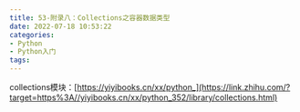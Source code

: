 ```yaml
---
title: 53-附录八：Collections之容器数据类型
date: 2022-07-18 10:53:22
categories:
- Python
- Python入门
tags:
---
```

collections模块：[https://yiyibooks.cn/xx/python_](https://link.zhihu.com/?target=https%3A//yiyibooks.cn/xx/python_352/library/collections.html)
